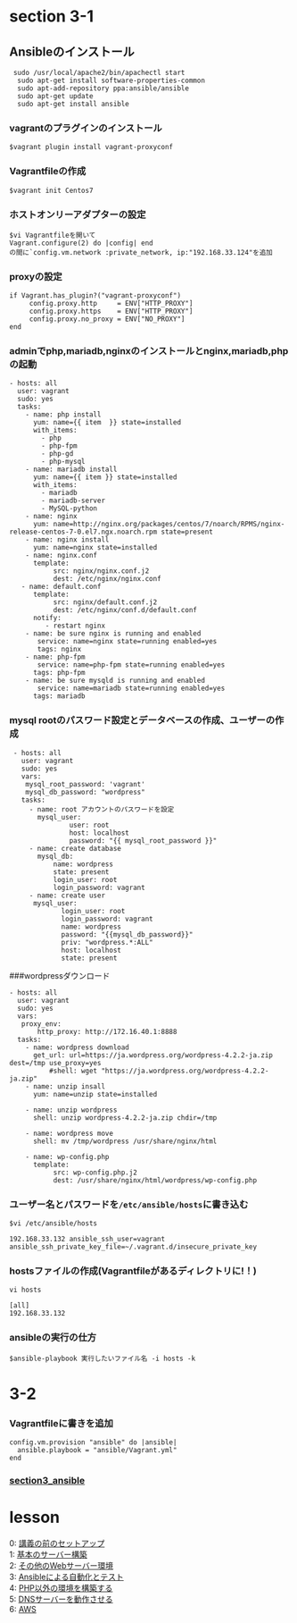 # section 3-1

## Ansibleのインストール
     sudo /usr/local/apache2/bin/apachectl start
      sudo apt-get install software-properties-common
      sudo apt-add-repository ppa:ansible/ansible
      sudo apt-get update
      sudo apt-get install ansible
### vagrantのプラグインのインストール
    $vagrant plugin install vagrant-proxyconf
### Vagrantfileの作成
   `$vagrant init Centos7`
### ホストオンリーアダプターの設定
    $vi Vagrantfileを開いて
    Vagrant.configure(2) do |config| end
    の間に`config.vm.network :private_network, ip:"192.168.33.124"を追加
### proxyの設定

    if Vagrant.has_plugin?("vagrant-proxyconf")
         config.proxy.http     = ENV["HTTP_PROXY"]
         config.proxy.https    = ENV["HTTP_PROXY"]
         config.proxy.no_proxy = ENV["NO_PROXY"]
    end

### adminでphp,mariadb,nginxのインストールとnginx,mariadb,phpの起動

    - hosts: all
      user: vagrant
      sudo: yes
      tasks:
        - name: php install
          yum: name={{ item  }} state=installed
          with_items:
            - php
            - php-fpm
            - php-gd
            - php-mysql
        - name: mariadb install
          yum: name={{ item }} state=installed
          with_items:
            - mariadb
            - mariadb-server
            - MySQL-python
        - name: nginx
          yum: name=http://nginx.org/packages/centos/7/noarch/RPMS/nginx-release-centos-7-0.el7.ngx.noarch.rpm state=present
        - name: nginx install
          yum: name=nginx state=installed
        - name: nginx.conf
          template:
               src: nginx/nginx.conf.j2
               dest: /etc/nginx/nginx.conf
       - name: default.conf
          template:
               src: nginx/default.conf.j2
               dest: /etc/nginx/conf.d/default.conf
          notify:
             - restart nginx
        - name: be sure nginx is running and enabled
           service: name=nginx state=running enabled=yes
           tags: nginx
        - name: php-fpm
           service: name=php-fpm state=running enabled=yes
          tags: php-fpm
        - name: be sure mysqld is running and enabled
           service: name=mariadb state=running enabled=yes
          tags: mariadb

### mysql rootのパスワード設定とデータベースの作成、ユーザーの作成

     - hosts: all
       user: vagrant
       sudo: yes
       vars:
        mysql_root_password: 'vagrant'
        mysql_db_password: "wordpress"
       tasks:
         - name: root アカウントのパスワードを設定
           mysql_user:
                   user: root
                   host: localhost
                   password: "{{ mysql_root_password }}"
         - name: create database
           mysql_db:
               name: wordpress
               state: present
               login_user: root
               login_password: vagrant
         - name: create user
          mysql_user:
                 login_user: root
                 login_password: vagrant
                 name: wordpress
                 password: "{{mysql_db_password}}"
                 priv: "wordpress.*:ALL"
                 host: localhost
                 state: present

###wordpressダウンロード

    - hosts: all
      user: vagrant
      sudo: yes
      vars:
       proxy_env:
           http_proxy: http://172.16.40.1:8888
      tasks:
        - name: wordpress download
          get_url: url=https://ja.wordpress.org/wordpress-4.2.2-ja.zip dest=/tmp use_proxy=yes
              #shell: wget "https://ja.wordpress.org/wordpress-4.2.2-ja.zip"
        - name: unzip insall
          yum: name=unzip state=installed

        - name: unzip wordpress
          shell: unzip wordpress-4.2.2-ja.zip chdir=/tmp

        - name: wordpress move
          shell: mv /tmp/wordpress /usr/share/nginx/html

        - name: wp-config.php
          template:
               src: wp-config.php.j2
               dest: /usr/share/nginx/html/wordpress/wp-config.php

### ユーザー名とパスワードを`/etc/ansible/hosts`に書き込む
    $vi /etc/ansible/hosts

    192.168.33.132 ansible_ssh_user=vagrant ansible_ssh_private_key_file=~/.vagrant.d/insecure_private_key
### hostsファイルの作成(Vagrantfileがあるディレクトリに!！)
    vi hosts

    [all]
    192.168.33.132
###  ansibleの実行の仕方

   `$ansible-playbook 実行したいファイル名 -i hosts -k`


# 3-2

### Vagrantfileに書きを追加

    config.vm.provision "ansible" do |ansible|
      ansible.playbook = "ansible/Vagrant.yml"
    end

### [section3_ansible](section3_ansible)




# lesson
0: [講義の前のセットアップ](section0.md)  
1: [基本のサーバー構築](section1.md)  
2: [その他のWebサーバー環境](section2.md)  
3: [Ansibleによる自動化とテスト](section3.md)  
4: [PHP以外の環境を構築する](section4.md)  
5: [DNSサーバーを動作させる](section5.md)  
6: [AWS](section6.md)  
